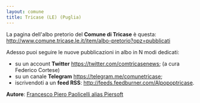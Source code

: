 ```yaml
---
layout: comune
title: Tricase (LE) (Puglia)
---
```


La pagina dell'albo pretorio del **Comune di Tricase** è questa: http://www.comune.tricase.le.it/item/albo-pretorio?opz=pubblicati

Adesso puoi seguire le nuove pubblicazioni in albo in N modi dedicati:

* su un account **Twitter** https://twitter.com/comtricasenews; (a cura Federico Cortese)
* su un canale **Telegram** https://telegram.me/comunetricase;
* iscrivendoti a un **feed RSS**: http://feeds.feedburner.com/Alpopoptricase.

**Autore**: [Francesco Piero Paolicelli alias Piersoft](https://twitter.com/Piersoft)
